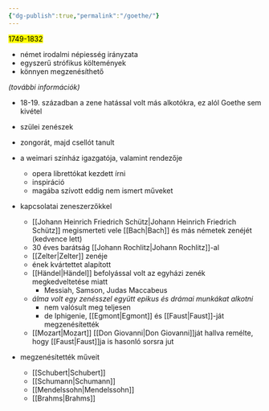 ```yaml
---
{"dg-publish":true,"permalink":"/goethe/"}
---
```


<mark>1749-1832</mark>

- német irodalmi népiesség irányzata
- egyszerű strófikus költemények
- könnyen megzenésíthető

*(további információk)*

- 18-19. században a zene hatással volt más alkotókra, ez alól Goethe sem kivétel
- szülei zenészek
- zongorát, majd csellót tanult
- a weimari színház igazgatója, valamint rendezője
	- opera librettókat kezdett írni
	- inspiráció
	- magába szívott eddig nem ismert műveket

- kapcsolatai zeneszerzőkkel
	- [[Johann Heinrich Friedrich Schütz\|Johann Heinrich Friedrich Schütz]] megismerteti vele [[Bach\|Bach]] és más németek zenéjét (kedvence lett)
	- 30 éves barátság [[Johann Rochlitz\|Johann Rochlitz]]-al
	- [[Zelter\|Zelter]] zenéje
	- ének kvártettet alapított
	- [[Händel\|Händel]] befolyással volt az egyházi zenék megkedveltetése miatt
		- Messiah, Samson, Judas Maccabeus
	- *álma volt egy zenésszel együtt epikus és drámai munkákat alkotni*
		- nem valósult meg teljesen
		- de Iphigenie, [[Egmont\|Egmont]] és [[Faust\|Faust]]-ját megzenésítették
	- [[Mozart\|Mozart]] [[Don Giovanni\|Don Giovanni]]ját hallva remélte, hogy [[Faust\|Faust]]ja is hasonló sorsra jut

- megzenésítették műveit
	- [[Schubert\|Schubert]]
	- [[Schumann\|Schumann]]
	- [[Mendelssohn\|Mendelssohn]]
	- [[Brahms\|Brahms]]